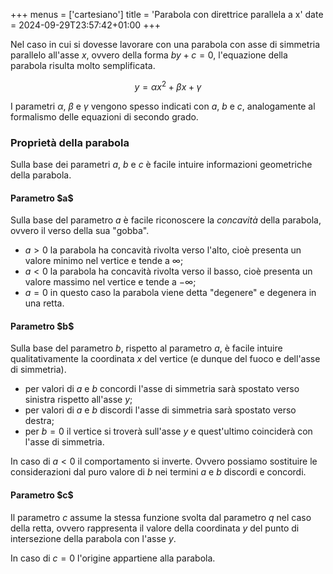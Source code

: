 +++
menus = ['cartesiano']
title = 'Parabola con direttrice parallela a x'
date = 2024-09-29T23:57:42+01:00
+++

Nel caso in cui si dovesse lavorare con una parabola con asse di simmetria parallelo all'asse $x$, ovvero della forma $by + c = 0$, l'equazione della parabola risulta molto semplificata.

$$ y = \alpha x^2 + \beta x + \gamma $$

I parametri $\alpha$, $\beta$ e $\gamma$ vengono spesso indicati con $a$, $b$ e $c$, analogamente al formalismo delle equazioni di secondo grado.

<h3>Proprietà della parabola</h3>

Sulla base dei parametri $a$, $b$ e $c$ è facile intuire informazioni geometriche della parabola.

<h4>Parametro $a$</h4>

Sulla base del parametro $a$ è facile riconoscere la <em>concavità</em> della parabola, ovvero il verso della sua "gobba".

* $a > 0$ la parabola ha concavità rivolta verso l'alto, cioè presenta un valore minimo nel vertice e tende a $\infty$;
* $a < 0$ la parabola ha concavità rivolta verso il basso, cioè presenta un valore massimo nel vertice e tende a $-\infty$;
* $a = 0$ in questo caso la parabola viene detta "degenere" e degenera in una retta.

<h4>Parametro $b$</h4>

Sulla base del parametro $b$, rispetto al parametro $a$, è facile intuire qualitativamente la coordinata $x$ del vertice (e dunque del fuoco e dell'asse di simmetria).

* per valori di $a$ e $b$ concordi l'asse di simmetria sarà spostato verso sinistra rispetto all'asse $y$;
* per valori di $a$ e $b$ discordi l'asse di simmetria sarà spostato verso destra;
* per $b = 0$ il vertice si troverà sull'asse $y$ e quest'ultimo coinciderà con l'asse di simmetria.

In caso di $a < 0$ il comportamento si inverte. Ovvero possiamo sostituire le considerazioni dal puro valore di $b$ nei termini $a$ e $b$ discordi e concordi.

<h4>Parametro $c$</h4>

Il parametro $c$ assume la stessa funzione svolta dal parametro $q$ nel caso della retta, ovvero rappresenta il valore della coordinata $y$ del punto di intersezione della parabola con l'asse $y$.

In caso di $c = 0$ l'origine appartiene alla parabola.